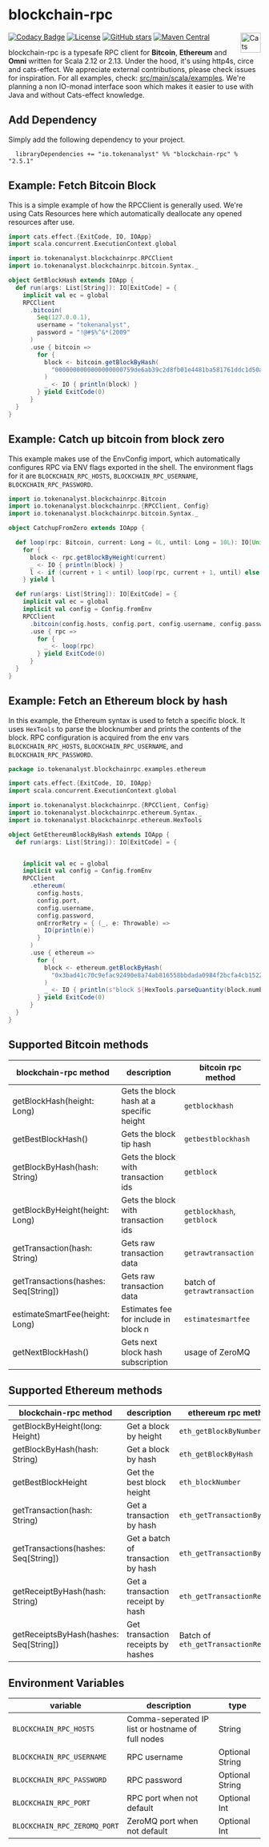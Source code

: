 # blockchain-rpc
[![Codacy Badge](https://api.codacy.com/project/badge/Grade/202ed1ef51524b749560c0ffd78400f7)](https://www.codacy.com/manual/tokenanalyst/bitcoin-rpc?utm_source=github.com&amp;utm_medium=referral&amp;utm_content=tokenanalyst/bitcoin-rpc&amp;utm_campaign=Badge_Grade)
[![License](http://img.shields.io/:license-Apache%202-blue.svg)](http://www.apache.org/licenses/LICENSE-2.0.txt) [![GitHub stars](https://img.shields.io/github/stars/tokenanalyst/blockchain-rpc.svg?style=flat)](https://github.com/tokenanalyst/bitcoin-rpc/stargazers) 
[![Maven Central](https://img.shields.io/maven-central/v/io.tokenanalyst/blockchain-rpc_2.13.svg)](https://search.maven.org/search?q=io.tokenanalyst%20bitcoin-rpc) <img src="https://typelevel.org/cats/img/cats-badge.svg" height="40px" align="right" alt="Cats friendly" /></a>

blockchain-rpc is a typesafe RPC client for **Bitcoin**, **Ethereum** and **Omni** written for Scala 2.12 or 2.13. Under the hood, it's using http4s, circe and cats-effect. We appreciate external contributions, please check issues for inspiration. For all examples, check: [src/main/scala/examples](https://github.com/tokenanalyst/blockchain-rpc/tree/master/src/main/scala/examples). We're planning a non IO-monad interface soon which makes it easier to use with Java and without Cats-effect knowledge.

## Add Dependency

Simply add the following dependency to your project.

```
  libraryDependencies += "io.tokenanalyst" %% "blockchain-rpc" % "2.5.1"
```

## Example: Fetch Bitcoin Block 

This is a simple example of how the RPCClient is generally used. We're using Cats Resources here which automatically deallocate any opened resources after use.

```scala
import cats.effect.{ExitCode, IO, IOApp}
import scala.concurrent.ExecutionContext.global

import io.tokenanalyst.blockchainrpc.RPCClient
import io.tokenanalyst.blockchainrpc.bitcoin.Syntax._

object GetBlockHash extends IOApp {
  def run(args: List[String]): IO[ExitCode] = {
    implicit val ec = global
    RPCClient
      .bitcoin(
        Seq(127.0.0.1),
        username = "tokenanalyst",
        password = "!@#$%^&*(2009"
      )
      .use { bitcoin =>
        for {
          block <- bitcoin.getBlockByHash(
            "0000000000000000000759de6ab39c2d8fb01e4481ba581761ddc1d50a57358d"
          )
          _ <- IO { println(block) }
        } yield ExitCode(0)
      }
  }
}
```

## Example: Catch up bitcoin from block zero

This example makes use of the EnvConfig import, which automatically configures RPC via ENV flags exported in the shell. The environment flags for it are `BLOCKCHAIN_RPC_HOSTS`, `BLOCKCHAIN_RPC_USERNAME`, `BLOCKCHAIN_RPC_PASSWORD`.

```scala
import io.tokenanalyst.blockchainrpc.Bitcoin
import io.tokenanalyst.blockchainrpc.{RPCClient, Config}
import io.tokenanalyst.blockchainrpc.bitcoin.Syntax._

object CatchupFromZero extends IOApp {

  def loop(rpc: Bitcoin, current: Long = 0L, until: Long = 10L): IO[Unit] =
    for {
      block <- rpc.getBlockByHeight(current)
      _ <- IO { println(block) }
      l <- if (current + 1 < until) loop(rpc, current + 1, until) else IO.unit
    } yield l

  def run(args: List[String]): IO[ExitCode] = {
    implicit val ec = global
    implicit val config = Config.fromEnv
    RPCClient
      .bitcoin(config.hosts, config.port, config.username, config.password)
      .use { rpc =>
        for {
          _ <- loop(rpc)
        } yield ExitCode(0)
      }
  }
}
```

## Example: Fetch an Ethereum block by hash

In this example, the Ethereum syntax is used to fetch a specific block. It uses `HexTools` to parse the blocknumber and prints the contents of the block. RPC configuration is acquired from the env vars `BLOCKCHAIN_RPC_HOSTS`, `BLOCKCHAIN_RPC_USERNAME`, and `BLOCKCHAIN_RPC_PASSWORD`.

```scala
package io.tokenanalyst.blockchainrpc.examples.ethereum

import cats.effect.{ExitCode, IO, IOApp}
import scala.concurrent.ExecutionContext.global

import io.tokenanalyst.blockchainrpc.{RPCClient, Config}
import io.tokenanalyst.blockchainrpc.ethereum.Syntax._
import io.tokenanalyst.blockchainrpc.ethereum.HexTools

object GetEthereumBlockByHash extends IOApp {
  def run(args: List[String]): IO[ExitCode] = {


    implicit val ec = global
    implicit val config = Config.fromEnv
    RPCClient
      .ethereum(
        config.hosts,
        config.port,
        config.username,
        config.password,
        onErrorRetry = { (_, e: Throwable) =>
          IO(println(e))
        }
      )
      .use { ethereum =>
        for {
          block <- ethereum.getBlockByHash(
            "0x3bad41c70c9efac92490e8a74ab816558bbdada0984f2bcfa4cb1522ddb3ca16"
          )
          _ <- IO { println(s"block ${HexTools.parseQuantity(block.number)}: $block") }
        } yield ExitCode(0)
      }
  }
}

```

## Supported Bitcoin methods

| blockchain-rpc method  | description  |  bitcoin rpc method |
|---|---|---|
| getBlockHash(height: Long)  | Gets the block hash at a specific height  | `getblockhash`  |
| getBestBlockHash()  |  Gets the block tip hash | `getbestblockhash`  |
| getBlockByHash(hash: String)  | Gets the block with transaction ids  | `getblock` |
| getBlockByHeight(height: Long) | Gets the block with transaction ids  |  `getblockhash`, `getblock` |
| getTransaction(hash: String) | Gets raw transaction data | `getrawtransaction` |
| getTransactions(hashes: Seq[String])  | Gets raw transaction data | batch of `getrawtransaction`  |
| estimateSmartFee(height: Long) | Estimates fee for include in block n | `estimatesmartfee` |
| getNextBlockHash()  | Gets next block hash subscription | usage of ZeroMQ |

## Supported Ethereum methods

| blockchain-rpc method | description  |  ethereum rpc method |
|---|---|---|
| getBlockByHeight(long: Height) | Get a block by height | `eth_getBlockByNumber` |
| getBlockByHash(hash: String) |Get a block by hash | `eth_getBlockByHash` | 
| getBestBlockHeight | Get the best block height | `eth_blockNumber` | 
| getTransaction(hash: String) |Get a transaction by hash| `eth_getTransactionByHash` |
| getTransactions(hashes: Seq[String]) |Get a batch of transaction by hash| `eth_getTransactionByHash` |
| getReceiptByHash(hash: String) | Get a transaction receipt by hash | `eth_getTransactionReceipt` |
| getReceiptsByHash(hashes: Seq[String]) |Get transaction receipts by hashes | Batch of `eth_getTransactionReceipt` | 


## Environment Variables

| variable  | description  | type |
|---|---|---|
| `BLOCKCHAIN_RPC_HOSTS`  | Comma-seperated IP list or hostname of full nodes | String |
| `BLOCKCHAIN_RPC_USERNAME`  | RPC username | Optional String |
| `BLOCKCHAIN_RPC_PASSWORD`  | RPC password | Optional String |
| `BLOCKCHAIN_RPC_PORT`  | RPC port when not default | Optional Int |
| `BLOCKCHAIN_RPC_ZEROMQ_PORT`  | ZeroMQ port when not default | Optional Int |
